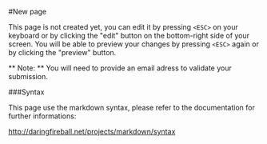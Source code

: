 #New page

This page is not created yet, you can edit it by pressing ```<ESC>``` on your keyboard or by clicking the "edit" button on the bottom-right side of your screen. You will be able to preview your changes by pressing ```<ESC>``` again or by clicking the "preview" button.

** Note: ** You will need to provide an email adress to validate your submission.

###Syntax

This page use the markdown syntax, please refer to the documentation for further informations:

http://daringfireball.net/projects/markdown/syntax

